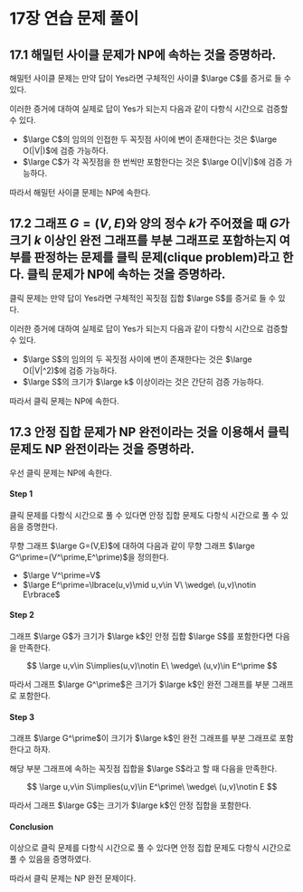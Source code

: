 # 17장 연습 문제 풀이

## 17.1 해밀턴 사이클 문제가 NP에 속하는 것을 증명하라.

해밀턴 사이클 문제는 만약 답이 Yes라면 구체적인 사이클 $\large C$를 증거로 들 수 있다.

이러한 증거에 대하여 실제로 답이 Yes가 되는지 다음과 같이 다항식 시간으로 검증할 수 있다.

* $\large C$의 임의의 인접한 두 꼭짓점 사이에 변이 존재한다는 것은 $\large O(|V|)$에 검증 가능하다.
* $\large C$가 각 꼭짓점을 한 번씩만 포함한다는 것은 $\large O(|V|)$에 검증 가능하다.

따라서 해밀턴 사이클 문제는 NP에 속한다.

## 17.2 그래프 $G=(V,E)$와 양의 정수 $k$가 주어졌을 때 $G$가 크기 $k$ 이상인 완전 그래프를 부분 그래프로 포함하는지 여부를 판정하는 문제를 클릭 문제(clique problem)라고 한다. 클릭 문제가 NP에 속하는 것을 증명하라.

클릭 문제는 만약 답이 Yes라면 구체적인 꼭짓점 집합 $\large S$를 증거로 들 수 있다.

이러한 증거에 대하여 실제로 답이 Yes가 되는지 다음과 같이 다항식 시간으로 검증할 수 있다.

* $\large S$의 임의의 두 꼭짓점 사이에 변이 존재한다는 것은 $\large O(|V|^2)$에 검증 가능하다.
* $\large S$의 크기가 $\large k$ 이상이라는 것은 간단히 검증 가능하다.

따라서 클릭 문제는 NP에 속한다.

## 17.3 안정 집합 문제가 NP 완전이라는 것을 이용해서 클릭 문제도 NP 완전이라는 것을 증명하라.

우선 클릭 문제는 NP에 속한다.

#### Step 1

클릭 문제를 다항식 시간으로 풀 수 있다면 안정 집합 문제도 다항식 시간으로 풀 수 있음을 증명한다.

무향 그래프 $\large G=(V,E)$에 대하여 다음과 같이 무향 그래프 $\large G^\prime=(V^\prime,E^\prime)$을 정의한다.

* $\large V^\prime=V$
* $\large E^\prime=\lbrace(u,v)\mid u,v\in V\ \wedge\ (u,v)\notin E\rbrace$

#### Step 2

그래프 $\large G$가 크기가 $\large k$인 안정 집합 $\large S$를 포함한다면 다음을 만족한다.

$$
\large
u,v\in S\implies(u,v)\notin E\ \wedge\ (u,v)\in E^\prime
$$

따라서 그래프 $\large G^\prime$은 크기가 $\large k$인 완전 그래프를 부분 그래프로 포함한다.

#### Step 3

그래프 $\large G^\prime$이 크기가 $\large k$인 완전 그래프를 부분 그래프로 포함한다고 하자.

해당 부분 그래프에 속하는 꼭짓점 집합을 $\large S$라고 할 때 다음을 만족한다.

$$
\large
u,v\in S\implies(u,v)\in E^\prime\ \wedge\ (u,v)\notin E
$$

따라서 그래프 $\large G$는 크기가 $\large k$인 안정 집합을 포함한다.

#### Conclusion

이상으로 클릭 문제를 다항식 시간으로 풀 수 있다면 안정 집합 문제도 다항식 시간으로 풀 수 있음을 증명하였다.

따라서 클릭 문제는 NP 완전 문제이다.
